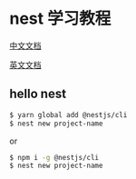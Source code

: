 # nest 学习教程

[中文文档](https://docs.nestjs.cn)

[英文文档](https://docs.nestjs.com)

## hello nest

```bash
$ yarn global add @nestjs/cli
$ nest new project-name
```

or 

```bash
$ npm i -g @nestjs/cli
$ nest new project-name
```